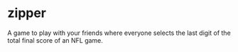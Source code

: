 # zipper
A game to play with your friends where everyone selects the last digit of the total final score of an NFL game.
